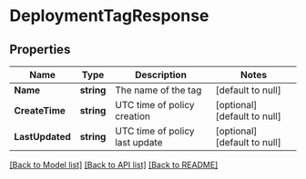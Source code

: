 # DeploymentTagResponse

## Properties
Name | Type | Description | Notes
------------ | ------------- | ------------- | -------------
**Name** | **string** | The name of the tag | [default to null]
**CreateTime** | **string** | UTC time of policy creation | [optional] [default to null]
**LastUpdated** | **string** | UTC time of policy last update | [optional] [default to null]

[[Back to Model list]](../README.md#documentation-for-models) [[Back to API list]](../README.md#documentation-for-api-endpoints) [[Back to README]](../README.md)


